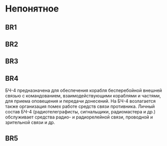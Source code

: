 # Непонятное

## BR1

## BR2
 
## BR3

## BR4
БЧ-4 предназначена для обеспечения корабля бесперебойной внешней связью с командованием, взаимодействующими кораблями и частями, для приема оповещения и передачи донесений. На БЧ-4 возлагается также организация помех работе средств связи противника. Личный состав БЧ-4 (радиотелеграфисты, сигнальщики, радиомастера и др.) обслуживает средства радио- и радиорелейной связи, проводной и зрительной связи и др.

## BR5
